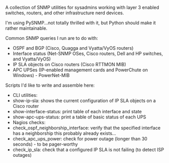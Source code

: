 A collection of SNMP utilities for sysadmins working with layer 3 enabled switches, routers, and other infrastructure nerd devices.

I'm using PySNMP...not totally thrilled with it, but Python should make it rather maintainable.

Common SNMP queries I run are to do with:
* OSPF and BGP (Cisco, Quagga and Vyatta/VyOS routers)
* Interface status (Net-SNMP OSes, Cisco routers, Dell and HP switches, and Vyatta/VyOS)
* IP SLA objects on Cisco routers (Cisco RTTMON MIB)
* APC UPSes (IP-enabled management cards and PowerChute on Windows) - PowerNet-MIB

Scripts I'd like to write and assemble here:
* CLI utilities:
 * show-ip-sla: shows the current configuration of IP SLA objects on a Cisco router
 * show-interface-status: print table of each interface and state
 * show-apc-ups-status: print a table of basic status of each UPS
* Nagios checks:
 * check_ospf_neighborship_interface: verify that the specified interface has a neighborship
   this probably already exists...
 * check_apc_ups_power: check for power outage (longer than 30 seconds) - to be pager-worthy
 * check_ip_sla: check that a configured IP SLA is not failing (to detect ISP outages)
